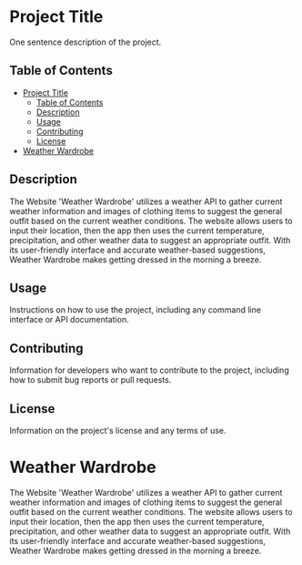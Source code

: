 # Project Title

One sentence description of the project.

## Table of Contents

- [Project Title](#project-title)
  - [Table of Contents](#table-of-contents)
  - [Description](#description)
  - [Usage](#usage)
  - [Contributing](#contributing)
  - [License](#license)
- [Weather Wardrobe](#weather-wardrobe)

## Description

The Website 'Weather Wardrobe' utilizes a weather API to gather current weather information and images of clothing items to suggest the general outfit based on the current weather conditions. The website allows users to input their location, then the app then uses the current temperature, precipitation, and other weather data to suggest an appropriate outfit. With its user-friendly interface and accurate weather-based suggestions, Weather Wardrobe makes getting dressed in the morning a breeze.

## Usage

Instructions on how to use the project, including any command line interface or API documentation.

## Contributing

Information for developers who want to contribute to the project, including how to submit bug reports or pull requests.

## License

Information on the project's license and any terms of use.

# Weather Wardrobe

The Website 'Weather Wardrobe' utilizes a weather API to gather current weather information and images of clothing items to suggest the general outfit based on the current weather conditions. The website allows users to input their location, then the app then uses the current temperature, precipitation, and other weather data to suggest an appropriate outfit. With its user-friendly interface and accurate weather-based suggestions, Weather Wardrobe makes getting dressed in the morning a breeze.